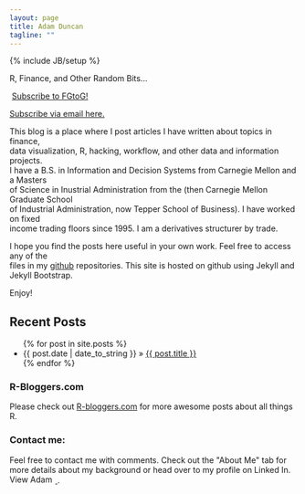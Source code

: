 ```yaml
---
layout: page
title: Adam Duncan
tagline: ""
---
```

{% include JB/setup %}

<p class="mytagline">R, Finance, and Other Random Bits...</p>   


<div class="rss-chicklet">
	<p><a href="http://feeds.feedburner.com/FromGuinnessToGarch" rel="alternate" type="application/rss+xml"><img src="//feedburner.google.com/fb/images/pub/feed-icon16x16.png" alt="" style="vertical-align:middle;border:0"/></a>&nbsp;<a href="http://feeds.feedburner.com/FromGuinnessToGarch" rel="alternate" type="application/rss+xml">Subscribe to FGtoG!</a></p>
	<a href="http://feedburner.google.com/fb/a/mailverify?uri=FromGuinnessToGARCH&amp;loc=en_US">Subscribe via email here.</a>
</div>

This blog is a place where I post articles I have written about topics in finance,  
data visualization, R, hacking, workflow, and other data and information projects.  
I have a B.S. in Information and Decision Systems from Carnegie Mellon and a Masters  
of Science in Inustrial Administration from the (then Carnegie Mellon Graduate School  
of Industrial Administration, now Tepper School of Business). I have worked on fixed  
income trading floors since 1995. I am a derivatives structurer by trade.   

I hope you find the posts here useful in your own work. Feel free to access any of the   
files in my [github](https://github.com/gtog) repositories. This site is hosted on github
using Jekyll and Jekyll Bootstrap.  

Enjoy!  

## Recent Posts

<ul class="posts">
  {% for post in site.posts %}
    <li><span>{{ post.date | date_to_string }}</span> &raquo; <a href="{{ BASE_PATH }}{{ post.url }}">{{ post.title }}</a></li>
  {% endfor %}
</ul>


### R-Bloggers.com
Please check out [R-bloggers.com](http://www.r-bloggers.com) for more awesome posts about all things R.


### Contact me:
Feel free to contact me with comments. 
Check out the "About Me" tab for more  details about my background or head over to my profile on Linked In.  
<a href="http://www.linkedin.com/in/adamcduncan">
 	<img src="http://www.linkedin.com/img/webpromo/btn_profile_bluetxt_80x15.png" width="80" height="15" border="0" alt="View Adam Duncan's profile on LinkedIn">
 </a>.